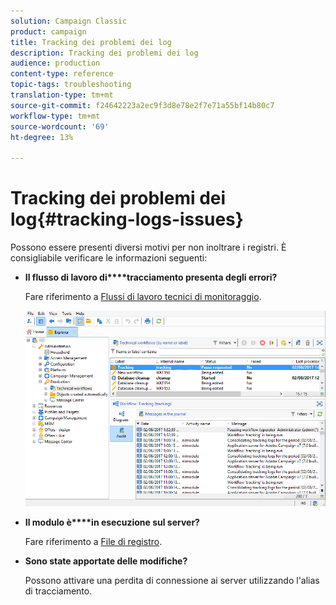 ```yaml
---
solution: Campaign Classic
product: campaign
title: Tracking dei problemi dei log
description: Tracking dei problemi dei log
audience: production
content-type: reference
topic-tags: troubleshooting
translation-type: tm+mt
source-git-commit: f24642223a2ec9f3d8e78e2f7e71a55bf14b80c7
workflow-type: tm+mt
source-wordcount: '69'
ht-degree: 13%

---
```



# Tracking dei problemi dei log{#tracking-logs-issues}

Possono essere presenti diversi motivi per non inoltrare i registri. È consigliabile verificare le informazioni seguenti:

* **Il flusso di lavoro di****tracciamento presenta degli errori?**

   Fare riferimento a [Flussi di lavoro tecnici di monitoraggio](../../workflow/using/monitoring-technical-workflows.md).

   ![](assets/tracking_scheduled_task.png)

* **Il modulo è****in esecuzione sul server?**

   Fare riferimento a [File di registro](../../production/using/log-files.md).

* **Sono state apportate delle modifiche?**

   Possono attivare una perdita di connessione ai server utilizzando l&#39;alias di tracciamento.
